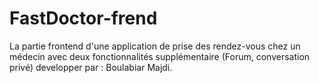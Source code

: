 # FastDoctor-frend
La partie frontend d'une application de prise des rendez-vous chez un médecin avec deux fonctionnalités supplémentaire (Forum, conversation privé)
developper par : Boulabiar Majdi.
